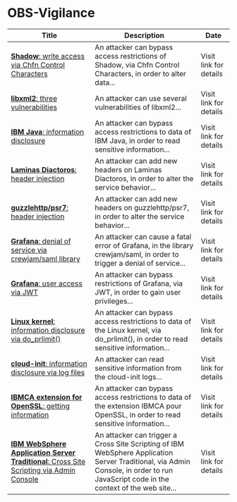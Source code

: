 

# OBS-Vigilance

 |Title|Description|Date|
 |---|---|---|
 |[<a href="https://vigilance.fr/vulnerability/Shadow-write-access-via-Chfn-Control-Characters-41149" class="noirorange"><b>Shadow</b>: write access via Chfn Control Characters</a>](https://vigilance.fr/vulnerability/Shadow-write-access-via-Chfn-Control-Characters-41149)|An attacker can bypass access restrictions of Shadow, via Chfn Control Characters, in order to alter data...|Visit link for details|
 |[<a href="https://vigilance.fr/vulnerability/libxml2-three-vulnerabilities-41148" class="noirorange"><b>libxml2</b>: three vulnerabilities</a>](https://vigilance.fr/vulnerability/libxml2-three-vulnerabilities-41148)|An attacker can use several vulnerabilities of libxml2...|Visit link for details|
 |[<a href="https://vigilance.fr/vulnerability/IBM-Java-information-disclosure-41147" class="noirorange"><b>IBM Java</b>: information disclosure</a>](https://vigilance.fr/vulnerability/IBM-Java-information-disclosure-41147)|An attacker can bypass access restrictions to data of IBM Java, in order to read sensitive information...|Visit link for details|
 |[<a href="https://vigilance.fr/vulnerability/Laminas-Diactoros-header-injection-41146" class="noirorange"><b>Laminas Diactoros</b>: header injection</a>](https://vigilance.fr/vulnerability/Laminas-Diactoros-header-injection-41146)|An attacker can add new headers on Laminas Diactoros, in order to alter the service behavior...|Visit link for details|
 |[<a href="https://vigilance.fr/vulnerability/guzzlehttp-psr7-header-injection-41145" class="noirorange"><b>guzzlehttp/psr7</b>: header injection</a>](https://vigilance.fr/vulnerability/guzzlehttp-psr7-header-injection-41145)|An attacker can add new headers on guzzlehttp/psr7, in order to alter the service behavior...|Visit link for details|
 |[<a href="https://vigilance.fr/vulnerability/Grafana-denial-of-service-via-crewjam-saml-library-41142" class="noirorange"><b>Grafana</b>: denial of service via crewjam/saml library</a>](https://vigilance.fr/vulnerability/Grafana-denial-of-service-via-crewjam-saml-library-41142)|An attacker can cause a fatal error of Grafana, in the library crewjam/saml, in order to trigger a denial of service...|Visit link for details|
 |[<a href="https://vigilance.fr/vulnerability/Grafana-user-access-via-JWT-41141" class="noirorange"><b>Grafana</b>: user access via JWT</a>](https://vigilance.fr/vulnerability/Grafana-user-access-via-JWT-41141)|An attacker can bypass restrictions of Grafana, via JWT, in order to gain user privileges...|Visit link for details|
 |[<a href="https://vigilance.fr/vulnerability/Linux-kernel-information-disclosure-via-do-prlimit-41140" class="noirorange"><b>Linux kernel</b>: information disclosure via do_prlimit()</a>](https://vigilance.fr/vulnerability/Linux-kernel-information-disclosure-via-do-prlimit-41140)|An attacker can bypass access restrictions to data of the Linux kernel, via do_prlimit(), in order to read sensitive information...|Visit link for details|
 |[<a href="https://vigilance.fr/vulnerability/cloud-init-information-disclosure-via-log-files-41139" class="noirorange"><b>cloud-init</b>: information disclosure via log files</a>](https://vigilance.fr/vulnerability/cloud-init-information-disclosure-via-log-files-41139)|An attacker can read sensitive information from the cloud-init logs...|Visit link for details|
 |[<a href="https://vigilance.fr/vulnerability/IBMCA-extension-for-OpenSSL-getting-information-41138" class="noirorange"><b>IBMCA extension for OpenSSL</b>: getting information</a>](https://vigilance.fr/vulnerability/IBMCA-extension-for-OpenSSL-getting-information-41138)|An attacker can bypass access restrictions to data of the extension IBMCA pour OpenSSL, in order to read sensitive information...|Visit link for details|
 |[<a href="https://vigilance.fr/vulnerability/IBM-WebSphere-Application-Server-Traditional-Cross-Site-Scripting-via-Admin-Console-41137" class="noirorange"><b>IBM WebSphere Application Server Traditional</b>: Cross Site Scripting via Admin Console</a>](https://vigilance.fr/vulnerability/IBM-WebSphere-Application-Server-Traditional-Cross-Site-Scripting-via-Admin-Console-41137)|An attacker can trigger a Cross Site Scripting of IBM WebSphere Application Server Traditional, via Admin Console, in order to run JavaScript code in the context of the web site...|Visit link for details|
 